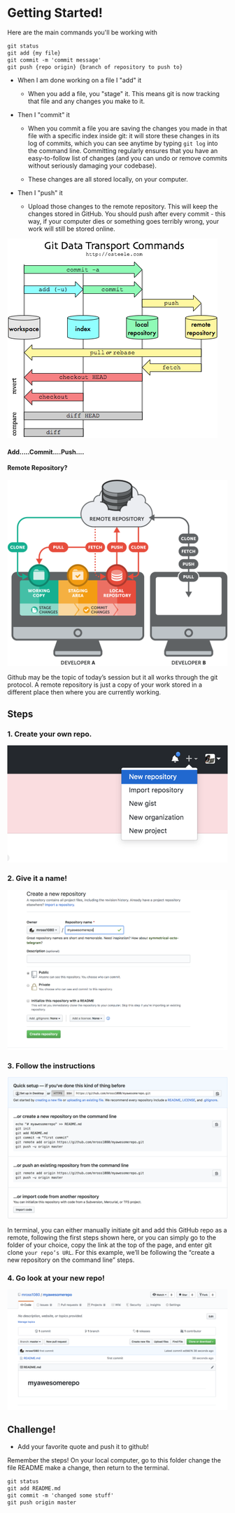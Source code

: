 # Getting Started!


Here are the main commands you'll be working with

```
git status
git add {my file}
git commit -m 'commit message'
git push {repo origin} {branch of repository to push to}
```

* When I am done working on a file I "add" it
    * When you add a file, you "stage" it. This means git is now tracking that file and any changes you make to it.

* Then I "commit" it
    * When you commit a file you are saving the changes you made in that file with a specific index inside git: it will store these changes in its log of commits, which you can see anytime by typing `git log` into the command line. Committing regularly ensures that you have an easy-to-follow list of changes (and you can undo or remove commits without seriously damaging your codebase).

    * These changes are all stored locally, on your computer.
* Then I "push" it
    * Upload those changes to the remote repository. This will keep the changes stored in GitHub. You should push after every commit - this way, if your computer dies or something goes terribly wrong, your work will still be stored online.


![alt text](../img/gitdata.png "Click here for a new repo!")

#### Add.....Commit....Push....

#### Remote Repository?

![alt text](../img/basicwork.png "Click here for a new repo!")

Github may be the topic of today’s session but it all works through the git protocol.
A remote repository is just a copy of your work stored in a different place then where you are currently working.


## Steps


### 1. Create your own repo.

![alt text](../img/newrepo.png "Click here for a new repo!")

### 2. Give it a name!
![alt text](../img/name.png "Click here for a new repo!")

### 3. Follow the instructions
![alt text](../img/instructions.png "Click here for a new repo!")

In terminal, you can either manually initiate git and add this GitHub repo as a remote, following the first steps shown here, or you can simply go to the folder of your choice, copy the link at the top of the page, and enter git clone `your repo’s URL`. For this example, we’ll be following the “create a new repository on the command line” steps.

### 4. Go look at your new repo!
![alt text](../img/blankrepo.png "Click here for a new repo!")



## Challenge!
* Add your favorite quote  and push it to github!

Remember the steps! On your local computer, go to this folder change the file README make a change, then return to the terminal.

```
git status
git add README.md
git commit -m 'changed some stuff'
git push origin master
```
